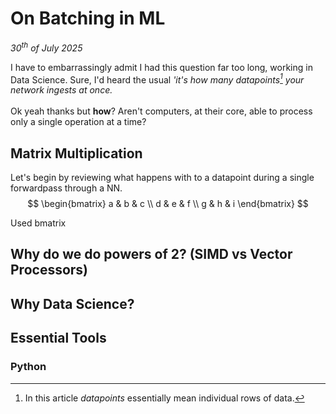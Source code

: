 # On Batching in ML

*30<sup>th</sup> of July 2025*

I have to embarrassingly admit I had this question far too long, working in Data Science.
Sure, I'd heard the usual *'it's how many datapoints[^1] your network ingests at once.* <br>  
Ok yeah thanks but **how**? Aren't computers, at their core, able to process only a single operation at a time?
<br>

## Matrix Multiplication
Let's begin by reviewing what happens with to a datapoint during a single forwardpass through a NN. 
$$
\begin{bmatrix}
  a & b & c \\
  d & e & f \\
  g & h & i
\end{bmatrix}
$$

Used bmatrix

## Why do we do powers of 2? (SIMD vs Vector Processors)
## Why Data Science?


## Essential Tools

### Python


[^1]: In this article *datapoints* essentially mean individual rows of data.
